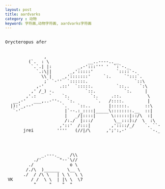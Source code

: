```yaml
---
layout: post
title: aardvarks
category : 动物
keyword: 字符画,动物字符画, aardvarks字符画
---
```


<pre>

Orycteropus afer


               ,
         (`.  : \               __..----..__
          `.`.| |:          _,-':::''' '  `:`-._
            `.:\||       _,':::::'         `::::`-.
              \\`|    _,':::::::'     `:.     `':::`.
               ;` `-''  `::::::.                  `::\
            ,-'      .::'  `:::::.         `::..    `:\
          ,' /_) -.            `::.           `:.     |
        ,'.:     `    `:.        `:.     .::.          \
   __,-'   ___,..-''-.  `:.        `.   /::::.         |
  |):'_,--'           `.    `::..       |::::::.      ::\
   `-'                 |`--.:_::::|_____\::::::::.__  ::|
                       |   _/|::::|      \::::::|::/\  :|
                       /:./  |:::/        \__:::):/  \  :\
                     ,'::'  /:::|        ,'::::/_/    `. ``-.__
       jrei         ''''   (//|/\      ,';':,-'         `-.__  `'--..__
                                                             `''---::::'



              _.---._    /\\
           ./'       "--`\//
         ./              o \
        /./\  )______   \__ \
       ./  / /\ \   | \ \  \ \
 VK       / /  \ \  | |\ \  \7
           "     "    "  "
      

 </pre>

